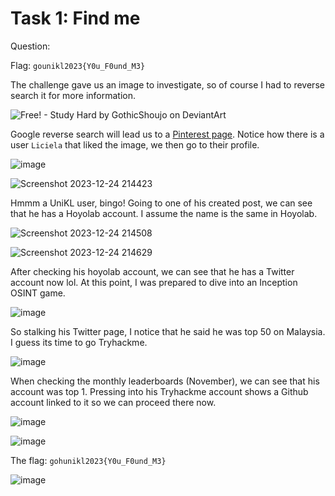 # Task 1: Find me
Question: 

Flag: `gounikl2023{Y0u_F0und_M3}`

The challenge gave us an image to investigate, so of course I had to reverse search it for more information.

![Free! - Study Hard by GothicShoujo on DeviantArt](https://github.com/warlocksmurf/ctf-writeups/assets/121353711/fba4714d-5047-4e63-8090-8b6278cb51be)

Google reverse search will lead us to a [Pinterest page](https://www.pinterest.com/pin/402016704213891878/). Notice how there is a user `Liciela` that liked the image, we then go to their profile.

![image](https://github.com/warlocksmurf/ctf-writeups/assets/121353711/a9588061-0163-4aa2-86f0-15161df07410)

![Screenshot 2023-12-24 214423](https://github.com/warlocksmurf/ctf-writeups/assets/121353711/a476079f-30ff-4e63-9caa-9f7d4f306ccd)

Hmmm a UniKL user, bingo! Going to one of his created post, we can see that he has a Hoyolab account. I assume the name is the same in Hoyolab.

![Screenshot 2023-12-24 214508](https://github.com/warlocksmurf/ctf-writeups/assets/121353711/2473d1c0-7277-4621-8e37-580e9b580ff3)

![Screenshot 2023-12-24 214629](https://github.com/warlocksmurf/ctf-writeups/assets/121353711/a7737b52-b2f2-4804-a229-91e051bdcdc2)

After checking his hoyolab account, we can see that he has a Twitter account now lol. At this point, I was prepared to dive into an Inception OSINT game.

![image](https://github.com/warlocksmurf/ctf-writeups/assets/121353711/50079f00-78a6-4ffc-8f4a-8a13b27b9520)

So stalking his Twitter page, I notice that he said he was top 50 on Malaysia. I guess its time to go Tryhackme.

![image](https://github.com/warlocksmurf/ctf-writeups/assets/121353711/9621d396-f697-4010-b7c4-947209d4e03c)

When checking the monthly leaderboards (November), we can see that his account was top 1. Pressing into his Tryhackme account shows a Github account linked to it so we can proceed there now.

![image](https://github.com/warlocksmurf/ctf-writeups/assets/121353711/2c63bc5a-5f2c-4964-a452-6dbb6115c621)

![image](https://github.com/warlocksmurf/ctf-writeups/assets/121353711/8025a256-30ac-4fb4-b3de-314f9c4537f7)

The flag: ``gohunikl2023{Y0u_F0und_M3}``

![image](https://github.com/warlocksmurf/ctf-writeups/assets/121353711/4fb84283-f0ae-4959-8258-0031ddbb4d7d)
